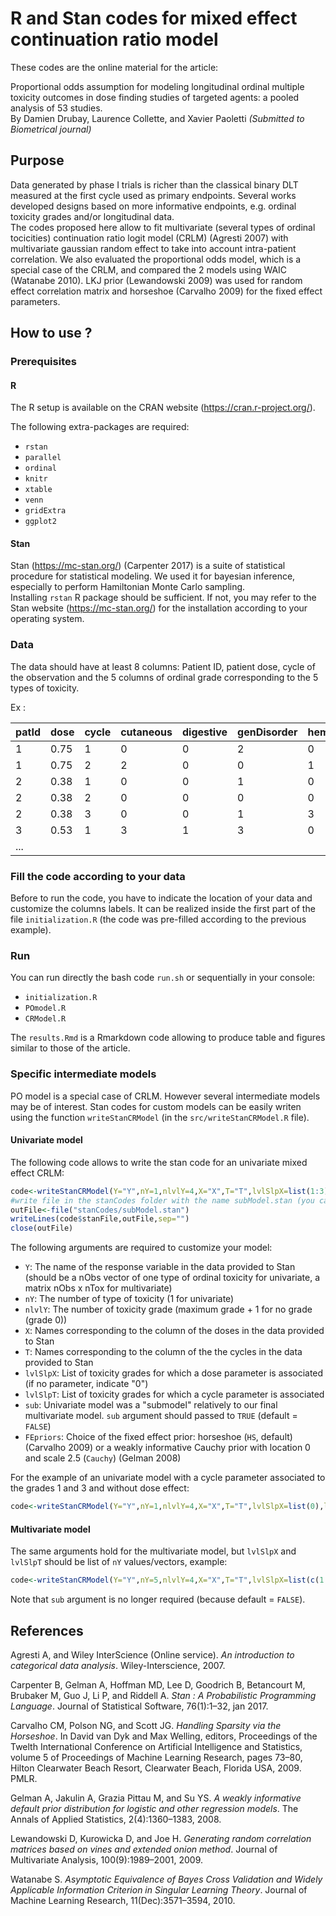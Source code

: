 # R and Stan codes for mixed effect continuation ratio model

These codes are the online material for the article:

Proportional odds assumption for modeling longitudinal ordinal multiple toxicity outcomes in dose finding studies of targeted agents: a pooled analysis of 53 studies. <br> By Damien Drubay, Laurence Collette, and Xavier Paoletti *(Submitted to Biometrical journal)*

## Purpose

Data generated by phase I trials is richer than the classical binary DLT measured at the first cycle used as primary endpoints. Several works developed designs based on more informative endpoints, e.g. ordinal toxicity grades and/or longitudinal data.
<br> The codes proposed here allow to fit multivariate (several types of ordinal tocicities) continuation ratio logit model (CRLM) (Agresti 2007) with multivariate gaussian random effect to take into account intra-patient correlation. We also evaluated the proportional odds model, which is a special case of the CRLM, and compared the 2 models using WAIC (Watanabe 2010). LKJ prior (Lewandowski 2009) was used for random effect correlation matrix and horseshoe (Carvalho 2009) for the fixed effect parameters.



## How to use ?

### Prerequisites

#### R

The R setup is available on the CRAN website (https://cran.r-project.org/).

The following extra-packages are required:

* `rstan`
* `parallel`
* `ordinal`
* `knitr`
* `xtable`
* `venn`
* `gridExtra`
* `ggplot2`


#### Stan

Stan (https://mc-stan.org/) (Carpenter 2017) is a suite of statistical procedure for statistical modeling. We used it for bayesian inference, especially to perform Hamiltonian Monte Carlo sampling.
<br> Installing `rstan` R package should be sufficient. If not, you may refer to the Stan website (https://mc-stan.org/) for the installation according to your operating system.


### Data

The data should have at least 8 columns: Patient ID, patient dose, cycle of the observation and the 5 columns of ordinal grade corresponding to the 5 types of toxicity.

Ex :

| patId | dose | cycle | cutaneous | digestive | genDisorder | hemato | other |
|-------|------|-------|-----------|-----------|-------------|--------|-------|
|     1 | 0.75 |     1 |         0 |         0 |           2 |      0 |     1 |
|     1 | 0.75 |     2 |         2 |         0 |           0 |      1 |     0 |
|     2 | 0.38 |     1 |         0 |         0 |           1 |      0 |     2 |
|     2 | 0.38 |     2 |         0 |         0 |           0 |      0 |     0 |
|     2 | 0.38 |     3 |         0 |         0 |           1 |      3 |     0 |
|     3 | 0.53 |     1 |         3 |         1 |           3 |      0 |     0 |
| ...   |      |       |           |           |             |        |       |



### Fill the code according to your data

Before to run the code, you have to indicate the location of your data and customize the columns labels. It can be realized inside the first part of the file `initialization.R` (the code was pre-filled according to the previous example).


### Run

You can run directly the bash code `run.sh` or sequentially in your console:

* `initialization.R`
* `POmodel.R`
* `CRModel.R`

The `results.Rmd` is a Rmarkdown code allowing to produce table and figures similar to those of the article.


### Specific intermediate models

PO model is a special case of CRLM. However several intermediate models may be of interest. Stan codes for custom models can be easily writen using the function `writeStanCRModel` (in the `src/writeStanCRModel.R` file).

#### Univariate model

The following code allows to write the stan code for an univariate mixed effect CRLM:

```R
code<-writeStanCRModel(Y="Y",nY=1,nlvlY=4,X="X",T="T",lvlSlpX=list(1:3),lvlSlpT=list(1:3),sub=TRUE)
#write file in the stanCodes folder with the name subModel.stan (you can change, e.g. univ.stan)
outFile<-file("stanCodes/subModel.stan")
writeLines(code$stanFile,outFile,sep="")
close(outFile) 
```

The following arguments are required to customize your model:

* `Y`: The name of the response variable in the data provided to Stan (should be a nObs vector of one type of ordinal toxicity for univariate, a matrix nObs x nTox for multivariate)
* `nY`: The number of type of toxicity (1 for univariate)
* `nlvlY`: The number of toxicity grade (maximum grade + 1 for no grade (grade 0))
* `X`: Names corresponding to the column of the doses in the data provided to Stan
* `T`: Names corresponding to the column of the the cycles in the data provided to Stan
* `lvlSlpX`: List of toxicity grades for which a dose parameter is associated (if no parameter, indicate "0")
* `lvlSlpT`: List of toxicity grades for which a cycle parameter is associated
* `sub`: Univariate model was a "submodel" relatively to our final multivariate model. `sub` argument should passed to `TRUE` (default = `FALSE`)
* `FEpriors`: Choice of the fixed effect prior: horseshoe (`HS`, default) (Carvalho 2009) or a weakly informative Cauchy prior with location 0 and scale 2.5 (`Cauchy`) (Gelman 2008)

For the example of an univariate model with a cycle parameter associated to the grades 1 and 3 and without dose effect:

```R
code<-writeStanCRModel(Y="Y",nY=1,nlvlY=4,X="X",T="T",lvlSlpX=list(0),lvlSlpT=list(c(1,3)),sub=TRUE)
```

#### Multivariate model

The same arguments hold for the multivariate model, but `lvlSlpX` and `lvlSlpT` should be list of `nY` values/vectors, example:

```R
code<-writeStanCRModel(Y="Y",nY=5,nlvlY=4,X="X",T="T",lvlSlpX=list(c(1:3),3,0,c(2:3),c(1:3)),lvlSlpT=list(0,c(1,2),1,c(1,3),c(1:3)))
```

Note that `sub` argument is no longer required (because default = `FALSE`).


## References

Agresti A, and Wiley InterScience (Online service). *An introduction to categorical data analysis*. Wiley-Interscience, 2007.

Carpenter B, Gelman A, Hoffman MD, Lee D, Goodrich B, Betancourt M, Brubaker M, Guo J, Li P, and Riddell A. *Stan : A Probabilistic Programming Language*. Journal of Statistical Software, 76(1):1–32, jan 2017.

Carvalho CM, Polson NG, and Scott JG. *Handling Sparsity via the Horseshoe*. In David van Dyk and Max Welling, editors, Proceedings of the Twelth International Conference on Artificial Intelligence and Statistics, volume 5 of Proceedings of Machine Learning Research, pages 73–80, Hilton Clearwater Beach Resort, Clearwater Beach, Florida USA, 2009. PMLR.

Gelman A, Jakulin A, Grazia Pittau M, and Su YS. *A weakly informative default prior distribution for logistic and other regression models*.
The Annals of Applied Statistics, 2(4):1360–1383, 2008.

Lewandowski D, Kurowicka D, and Joe H. *Generating random correlation matrices based on vines and extended onion method*. Journal of Multivariate Analysis, 100(9):1989–2001, 2009.

Watanabe S. *Asymptotic Equivalence of Bayes Cross Validation and Widely Applicable Information Criterion in Singular Learning Theory*. Journal of Machine Learning Research, 11(Dec):3571–3594, 2010.

